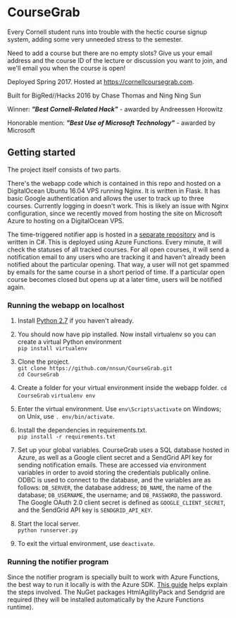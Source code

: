 # CourseGrab

Every Cornell student runs into trouble with the hectic course signup system, adding some very unneeded stress to the semester.

Need to add a course but there are no empty slots? Give us your email address and the course ID of the lecture or discussion you want to join, and we'll email you when the course is open!

Deployed Spring 2017. Hosted at https://cornellcoursegrab.com. 

Built for BigRed//Hacks 2016 by Chase Thomas and Ning Ning Sun

Winner: ***"Best Cornell-Related Hack"*** - awarded by Andreessen Horowitz

Honorable mention: ***"Best Use of Microsoft Technology"*** - awarded by Microsoft

## Getting started

The project itself consists of two parts.

There's the webapp code which is contained in this repo and hosted on a DigitalOcean Ubuntu 16.04 VPS running Nginx. It is written in Flask. It has basic Google authentication and allows the user to track up to three courses. Currently logging in doesn't work. This is likely an issue with Nginx configuration, since we recently moved from hosting the site on Microsoft Azure to hosting on a DigitalOcean VPS.

The time-triggered notifier app is hosted in a [separate repository](https://github.com/nnsun/CourseGrabNotifier) and is written in C#. This is deployed using Azure Functions. Every minute, it will check the statuses of all tracked courses. For all open courses, it will send a notification email to any users who are tracking it and haven't already been notified about the particular opening. That way, a user will not get spammed by emails for the same course in a short period of time. If a particular open course becomes closed but opens up at a later time, users will be notified again. 

### Running the webapp on localhost

1. Install [Python 2.7](https://www.python.org/downloads/) if you haven't already.

2. You should now have pip installed. Now install virtualenv so you can create a virtual Python environment  
 ```pip install virtualenv```

3. Clone the project.  
 ```git clone https://github.com/nnsun/CourseGrab.git```  
 ```cd CourseGrab```

4. Create a folder for your virtual environment inside the webapp folder. 
```cd CourseGrab```
```virtualenv env```

5. Enter the virtual environment. Use ```env\Scripts\activate``` on Windows; on Unix, use ```. env/bin/activate```.

6. Install the dependencies in requirements.txt.  
 ```pip install -r requirements.txt```

7. Set up your global variables. CourseGrab uses a SQL database hosted in Azure, as well as a Google client secret and a SendGrid API key for sending notification emails. These are accessed via environment variables in order to avoid storing the credentials publically online. 
ODBC is used to connect to the database, and the variables are as follows: ```DB_SERVER```, the database address; ```DB_NAME```, the name of the database; ```DB_USERNAME```, the username; and ```DB_PASSWORD```, the password.
The Google OAuth 2.0 client secret is defined as ```GOOGLE_CLIENT_SECRET```, and the SendGrid API key is ```SENDGRID_API_KEY```.

8. Start the local server.  
 ```python runserver.py```
 
9. To exit the virtual environment, use ```deactivate```.

### Running the notifier program

Since the notifier program is specially built to work with Azure Functions, the best way to run it locally is with the Azure SDK. [This guide](https://blogs.msdn.microsoft.com/webdev/2016/12/01/visual-studio-tools-for-azure-functions/) helps explain the steps involved. The NuGet packages HtmlAgilityPack and Sendgrid are required (they will be installed automatically by the Azure Functions runtime). 

